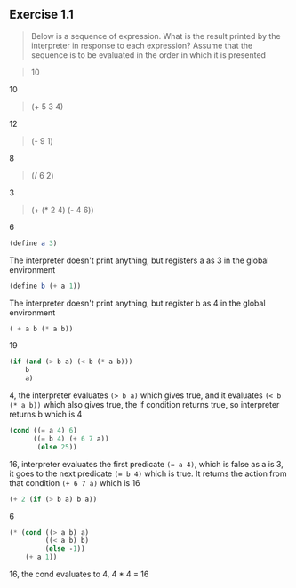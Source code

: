 ## Exercise 1.1

> Below is a sequence of expression. What is the result printed by the interpreter in response to each expression? Assume that the sequence is to be evaluated in the order in which it is presented

> 10

10

> (+ 5 3 4)

12

> (- 9 1)

8

> (/ 6 2)

3

>(+ (* 2 4) (- 4 6))

6

```scheme
(define a 3)
```

The interpreter doesn't print anything, but registers a as 3 in the global environment

```scheme
(define b (+ a 1))
```
The interpreter doesn't print anything, but register b as 4 in the global environment

```scheme
( + a b (* a b))
```
19

```scheme
(if (and (> b a) (< b (* a b)))
    b
    a)
```
4, the interpreter evaluates `(> b a)` which gives true, and it evaluates `(< b (* a b))` which also gives true, the if condition returns true, so interpreter returns b which is 4

```scheme
(cond ((= a 4) 6)
      ((= b 4) (+ 6 7 a))
       (else 25))
```
16, interpreter evaluates the first predicate `(= a 4)`, which is false as a is 3, it goes to the next predicate `(= b 4)` which is true. It returns the action from that condition `(+ 6 7 a)` which is 16

```scheme
(+ 2 (if (> b a) b a))
```
6

```scheme
(* (cond ((> a b) a)
         ((< a b) b)
         (else -1))
    (+ a 1))
```

16, the cond evaluates to 4, 4 * 4 = 16